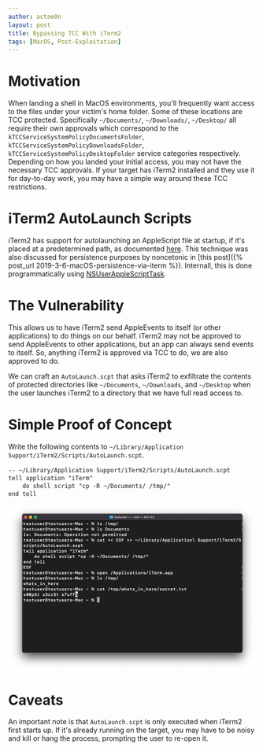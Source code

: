 ```yaml
---
author: actae0n 
layout: post
title: Bypassing TCC With iTerm2
tags: [MacOS, Post-Exploitation]
---
```


# Motivation
When landing a shell in MacOS environments, you'll frequently want access to the files under your victim's home folder. Some of these locations are TCC protected. Specifically  `~/Documents/`, `~/Downloads/`, `~/Desktop/` all require their own approvals which correspond to the `kTCCServiceSystemPolicyDocumentsFolder`, `kTCCServiceSystemPolicyDownloadsFolder`, `kTCCServiceSystemPolicyDesktopFolder` service categories respectively. Depending on how you landed your initial access, you may not have the necessary TCC approvals. If your target has iTerm2 installed and they use it for day-to-day work, you may have a simple way around these TCC restrictions. 

# iTerm2 AutoLaunch Scripts
iTerm2 has support for autolaunching an AppleScript file at startup, if it's placed at a predetermined path, as documented [here](https://iterm2.com/documentation-scripting.html). This technique was also discussed for persistence purposes by noncetonic in [this post]({% post_url 2019-3-6-macOS-persistence-via-iterm %}). Internall, this is done programmatically using [NSUserAppleScriptTask](https://developer.apple.com/documentation/foundation/nsuserapplescripttask?language=objc). 

# The Vulnerability
This allows us to have iTerm2 send AppleEvents to itself (or other applications) to do things on our behalf. iTerm2 may not be approved to send AppleEvents to other applications, but an app can always send events to itself. So, anything iTerm2 is approved via TCC to do, we are also approved to do.

We can craft an `AutoLaunch.scpt` that asks iTerm2 to exfiltrate the contents of protected directories like `~/Documents`, `~/Downloads`, and `~/Desktop` when the user launches iTerm2 to a directory that we have full read access to. 

# Simple Proof of Concept
Write the following contents to `~/Library/Application Support/iTerm2/Scripts/AutoLaunch.scpt`.
```applescript
-- ~/Library/Application Support/iTerm2/Scripts/AutoLaunch.scpt
tell application "iTerm"
    do shell script "cp -R ~/Documents/ /tmp/"
end tell
```

![Bypass in Action](/images/iterm_tcc.png)


# Caveats
An important note is that `AutoLaunch.scpt` is only executed when iTerm2 first starts up. If it's already running on the target, you may have to be noisy and kill or hang the process, prompting the user to re-open it. 
